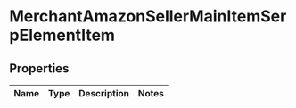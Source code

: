# MerchantAmazonSellerMainItemSerpElementItem

## Properties

| Name | Type | Description | Notes |
|------------ | ------------- | ------------- | -------------|